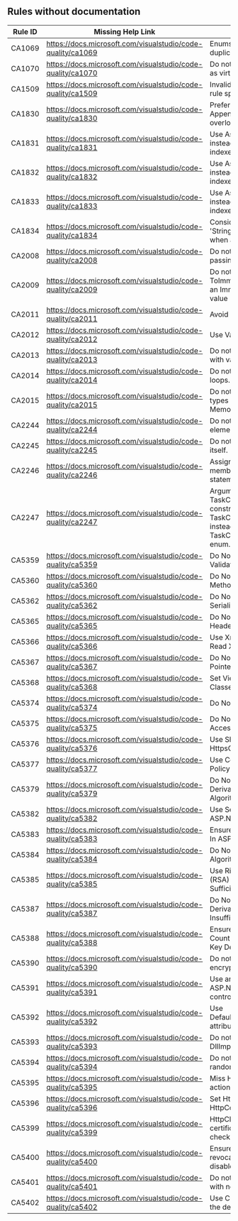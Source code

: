 ## Rules without documentation

Rule ID | Missing Help Link | Title |
--------|-------------------|-------|
CA1069 | https://docs.microsoft.com/visualstudio/code-quality/ca1069 | Enums values should not be duplicated |
CA1070 | https://docs.microsoft.com/visualstudio/code-quality/ca1070 | Do not declare event fields as virtual |
CA1509 | https://docs.microsoft.com/visualstudio/code-quality/ca1509 | Invalid entry in code metrics rule specification file |
CA1830 | https://docs.microsoft.com/visualstudio/code-quality/ca1830 | Prefer strongly-typed Append and Insert method overloads on StringBuilder. |
CA1831 | https://docs.microsoft.com/visualstudio/code-quality/ca1831 | Use AsSpan or AsMemory instead of Range-based indexers when appropriate |
CA1832 | https://docs.microsoft.com/visualstudio/code-quality/ca1832 | Use AsSpan or AsMemory instead of Range-based indexers when appropriate |
CA1833 | https://docs.microsoft.com/visualstudio/code-quality/ca1833 | Use AsSpan or AsMemory instead of Range-based indexers when appropriate |
CA1834 | https://docs.microsoft.com/visualstudio/code-quality/ca1834 | Consider using 'StringBuilder.Append(char)' when applicable. |
CA2008 | https://docs.microsoft.com/visualstudio/code-quality/ca2008 | Do not create tasks without passing a TaskScheduler |
CA2009 | https://docs.microsoft.com/visualstudio/code-quality/ca2009 | Do not call ToImmutableCollection on an ImmutableCollection value |
CA2011 | https://docs.microsoft.com/visualstudio/code-quality/ca2011 | Avoid infinite recursion |
CA2012 | https://docs.microsoft.com/visualstudio/code-quality/ca2012 | Use ValueTasks correctly |
CA2013 | https://docs.microsoft.com/visualstudio/code-quality/ca2013 | Do not use ReferenceEquals with value types |
CA2014 | https://docs.microsoft.com/visualstudio/code-quality/ca2014 | Do not use stackalloc in loops. |
CA2015 | https://docs.microsoft.com/visualstudio/code-quality/ca2015 | Do not define finalizers for types derived from MemoryManager<T> |
CA2244 | https://docs.microsoft.com/visualstudio/code-quality/ca2244 | Do not duplicate indexed element initializations |
CA2245 | https://docs.microsoft.com/visualstudio/code-quality/ca2245 | Do not assign a property to itself. |
CA2246 | https://docs.microsoft.com/visualstudio/code-quality/ca2246 | Assigning symbol and its member in the same statement. |
CA2247 | https://docs.microsoft.com/visualstudio/code-quality/ca2247 | Argument passed to TaskCompletionSource constructor should be TaskCreationOptions enum instead of TaskContinuationOptions enum. |
CA5359 | https://docs.microsoft.com/visualstudio/code-quality/ca5359 | Do Not Disable Certificate Validation |
CA5360 | https://docs.microsoft.com/visualstudio/code-quality/ca5360 | Do Not Call Dangerous Methods In Deserialization |
CA5362 | https://docs.microsoft.com/visualstudio/code-quality/ca5362 | Do Not Refer Self In Serializable Class |
CA5365 | https://docs.microsoft.com/visualstudio/code-quality/ca5365 | Do Not Disable HTTP Header Checking |
CA5366 | https://docs.microsoft.com/visualstudio/code-quality/ca5366 | Use XmlReader For DataSet Read Xml |
CA5367 | https://docs.microsoft.com/visualstudio/code-quality/ca5367 | Do Not Serialize Types With Pointer Fields |
CA5368 | https://docs.microsoft.com/visualstudio/code-quality/ca5368 | Set ViewStateUserKey For Classes Derived From Page |
CA5374 | https://docs.microsoft.com/visualstudio/code-quality/ca5374 | Do Not Use XslTransform |
CA5375 | https://docs.microsoft.com/visualstudio/code-quality/ca5375 | Do Not Use Account Shared Access Signature |
CA5376 | https://docs.microsoft.com/visualstudio/code-quality/ca5376 | Use SharedAccessProtocol HttpsOnly |
CA5377 | https://docs.microsoft.com/visualstudio/code-quality/ca5377 | Use Container Level Access Policy |
CA5379 | https://docs.microsoft.com/visualstudio/code-quality/ca5379 | Do Not Use Weak Key Derivation Function Algorithm |
CA5382 | https://docs.microsoft.com/visualstudio/code-quality/ca5382 | Use Secure Cookies In ASP.Net Core |
CA5383 | https://docs.microsoft.com/visualstudio/code-quality/ca5383 | Ensure Use Secure Cookies In ASP.Net Core |
CA5384 | https://docs.microsoft.com/visualstudio/code-quality/ca5384 | Do Not Use Digital Signature Algorithm (DSA) |
CA5385 | https://docs.microsoft.com/visualstudio/code-quality/ca5385 | Use Rivest–Shamir–Adleman (RSA) Algorithm With Sufficient Key Size |
CA5387 | https://docs.microsoft.com/visualstudio/code-quality/ca5387 | Do Not Use Weak Key Derivation Function With Insufficient Iteration Count |
CA5388 | https://docs.microsoft.com/visualstudio/code-quality/ca5388 | Ensure Sufficient Iteration Count When Using Weak Key Derivation Function |
CA5390 | https://docs.microsoft.com/visualstudio/code-quality/ca5390 | Do not hard-code encryption key |
CA5391 | https://docs.microsoft.com/visualstudio/code-quality/ca5391 | Use antiforgery tokens in ASP.NET Core MVC controllers |
CA5392 | https://docs.microsoft.com/visualstudio/code-quality/ca5392 | Use DefaultDllImportSearchPaths attribute for P/Invokes |
CA5393 | https://docs.microsoft.com/visualstudio/code-quality/ca5393 | Do not use unsafe DllImportSearchPath value |
CA5394 | https://docs.microsoft.com/visualstudio/code-quality/ca5394 | Do not use insecure randomness |
CA5395 | https://docs.microsoft.com/visualstudio/code-quality/ca5395 | Miss HttpVerb attribute for action methods |
CA5396 | https://docs.microsoft.com/visualstudio/code-quality/ca5396 | Set HttpOnly to true for HttpCookie |
CA5399 | https://docs.microsoft.com/visualstudio/code-quality/ca5399 | HttpClients should enable certificate revocation list checks |
CA5400 | https://docs.microsoft.com/visualstudio/code-quality/ca5400 | Ensure HttpClient certificate revocation list check is not disabled |
CA5401 | https://docs.microsoft.com/visualstudio/code-quality/ca5401 | Do not use CreateEncryptor with non-default IV |
CA5402 | https://docs.microsoft.com/visualstudio/code-quality/ca5402 | Use CreateEncryptor with the default IV  |
